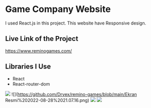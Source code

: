 # Game Company Website

I used React.js in this project. This website have Responsive design.

## Live Link of the Project

https://www.reminogames.com/

## Libraries I Use

<ul>
<li>React</li>
<li>React-router-dom</li>
</ul>


![](https://github.com/Drvex/remino-games/blob/main/2022-08-28%2020-41-53.gif)
![](https://github.com/Drvex/remino-games/blob/main/Ekran Resmi%202022-08-28%2021.07.16.png)
![](https://github.com/Drvex/remino-games/blob/main/2022-08-28%2020-41-53.gif)
![](https://github.com/Drvex/remino-games/blob/main/2022-08-28%2020-41-53.gif)
